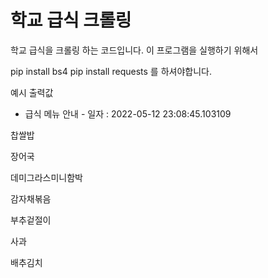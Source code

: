 # 학교 급식 크롤링

학교 급식을 크롤링 하는 코드입니다.
이 프로그램을 실행하기 위해서

pip install bs4
pip install requests
를 하셔야합니다.

예시 출력값
 - 급식 메뉴 안내 -
일자 : 2022-05-12 23:08:45.103109
 
찹쌀밥

장어국

데미그라스미니함박

감자채볶음

부추겉절이

사과

배추김치
